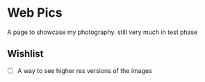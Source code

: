 # Web Pics
A page to showcase my photography.
still very much in test phase


## Wishlist
- [ ] A way to see higher res versions of the images
